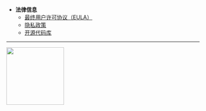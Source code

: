 - **法律信息**
  - [最终用户许可协议（EULA）](legal/eula.md)
  - [隐私政策](legal/privacy.md)
  - [开源代码库](legal/open-source.md)

***
<a href="https://afdian.com/a/fengyanDL"><img width="150" src="https://pic1.afdiancdn.com/static/img/welcome/button-sponsorme.png" alt=""></a>
